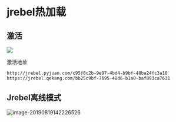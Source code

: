 # jrebel热加载

## 激活

![](https://zszblog.oss-cn-beijing.aliyuncs.com/zszblog/blogimage-master/img/20180718095815803.png)

激活地址

```
http://jrebel.pyjuan.com/c95f8c2b-9e97-4bd4-b9bf-48ba24fc3a10
https://jrebel.qekang.com/bb25c9bf-7695-48d6-b1a0-baf893ca7631
```

## Jrebel离线模式

![image-20190819142226526](https://zszblog.oss-cn-beijing.aliyuncs.com/zszblog/blogimage-master/img/image-20190819142226526.png)
